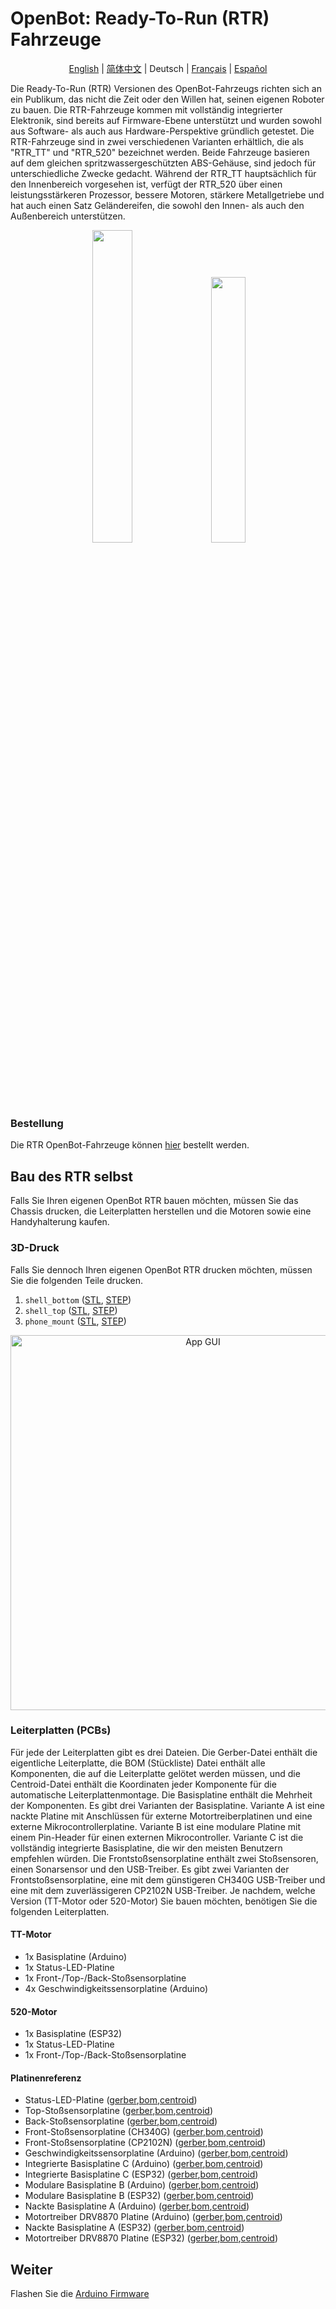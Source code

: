 # OpenBot: Ready-To-Run (RTR) Fahrzeuge

<p align="center">
  <a href="README.md">English</a> |
  <a href="README.zh-CN.md">简体中文</a> |
  <span>Deutsch</span> |
  <a href="README.fr-FR.md">Français</a> |
  <a href="README.es-ES.md">Español</a>
</p>

Die Ready-To-Run (RTR) Versionen des OpenBot-Fahrzeugs richten sich an ein Publikum, das nicht die Zeit oder den Willen hat, seinen eigenen Roboter zu bauen. Die RTR-Fahrzeuge kommen mit vollständig integrierter Elektronik, sind bereits auf Firmware-Ebene unterstützt und wurden sowohl aus Software- als auch aus Hardware-Perspektive gründlich getestet. Die RTR-Fahrzeuge sind in zwei verschiedenen Varianten erhältlich, die als "RTR_TT" und "RTR_520" bezeichnet werden. Beide Fahrzeuge basieren auf dem gleichen spritzwassergeschützten ABS-Gehäuse, sind jedoch für unterschiedliche Zwecke gedacht. Während der RTR_TT hauptsächlich für den Innenbereich vorgesehen ist, verfügt der RTR_520 über einen leistungsstärkeren Prozessor, bessere Motoren, stärkere Metallgetriebe und hat auch einen Satz Geländereifen, die sowohl den Innen- als auch den Außenbereich unterstützen.
<p align="center">
  <a> <img src="/docs/images/RTR_TT.jpg" width="35.8%" /> &nbsp
  </a>
  <a> <img src="/docs/images/RTR_520.jpg" width="33%" />
  </a>
</p>

### Bestellung

Die RTR OpenBot-Fahrzeuge können [hier](http://www.openbot.info/) bestellt werden.

## Bau des RTR selbst

Falls Sie Ihren eigenen OpenBot RTR bauen möchten, müssen Sie das Chassis drucken, die Leiterplatten herstellen und die Motoren sowie eine Handyhalterung kaufen.

### 3D-Druck

Falls Sie dennoch Ihren eigenen OpenBot RTR drucken möchten, müssen Sie die folgenden Teile drucken.

1) ```shell_bottom``` ([STL](cad/rtr_bottom.stl), [STEP](cad/rtr_bottom.step))
2) ```shell_top``` ([STL](cad/rtr_top.stl), [STEP](cad/rtr_top.step)) 
3) ```phone_mount``` ([STL](cad/rtr_mount.stl), [STEP](cad/rtr_mount.step))

<p align="center">
  <img src="../../docs/images/rtr_tt_assembly.gif" width="600" alt="App GUI"/>
</p>

### Leiterplatten (PCBs)

Für jede der Leiterplatten gibt es drei Dateien. Die Gerber-Datei enthält die eigentliche Leiterplatte, die BOM (Stückliste) Datei enthält alle Komponenten, die auf die Leiterplatte gelötet werden müssen, und die Centroid-Datei enthält die Koordinaten jeder Komponente für die automatische Leiterplattenmontage. Die Basisplatine enthält die Mehrheit der Komponenten. Es gibt drei Varianten der Basisplatine. Variante A ist eine nackte Platine mit Anschlüssen für externe Motortreiberplatinen und eine externe Mikrocontrollerplatine. Variante B ist eine modulare Platine mit einem Pin-Header für einen externen Mikrocontroller. Variante C ist die vollständig integrierte Basisplatine, die wir den meisten Benutzern empfehlen würden. Die Frontstoßsensorplatine enthält zwei Stoßsensoren, einen Sonarsensor und den USB-Treiber. Es gibt zwei Varianten der Frontstoßsensorplatine, eine mit dem günstigeren CH340G USB-Treiber und eine mit dem zuverlässigeren CP2102N USB-Treiber. Je nachdem, welche Version (TT-Motor oder 520-Motor) Sie bauen möchten, benötigen Sie die folgenden Leiterplatten.

#### TT-Motor

- 1x Basisplatine (Arduino)
- 1x Status-LED-Platine
- 1x Front-/Top-/Back-Stoßsensorplatine
- 4x Geschwindigkeitssensorplatine (Arduino)

#### 520-Motor

- 1x Basisplatine (ESP32)
- 1x Status-LED-Platine
- 1x Front-/Top-/Back-Stoßsensorplatine

#### Platinenreferenz

- Status-LED-Platine ([gerber](https://github.com/isl-org/OpenBot/blob/thias15/rtr/body/rtr/pcb/Gerber_Status_LED_Board_V1.zip),[bom](https://github.com/isl-org/OpenBot/blob/thias15/rtr/body/rtr/pcb/BOM_Status_LED_Board_V1.csv),[centroid](https://github.com/isl-org/OpenBot/blob/thias15/rtr/body/rtr/pcb/PickAndPlace_Status_LED_Board_V1.csv))
- Top-Stoßsensorplatine ([gerber](https://github.com/isl-org/OpenBot/blob/thias15/rtr/body/rtr/pcb/Gerber_BumpSensorTop_V1.zip),[bom](https://github.com/isl-org/OpenBot/blob/thias15/rtr/body/rtr/pcb/BOM_BumpSensorTop_V1.csv),[centroid](https://github.com/isl-org/OpenBot/blob/thias15/rtr/body/rtr/pcb/PickAndPlace_BumpSensorTop_V1.csv))
- Back-Stoßsensorplatine ([gerber](https://github.com/isl-org/OpenBot/blob/thias15/rtr/body/rtr/pcb/Gerber_BumpSensorBack_V1.zip),[bom](https://github.com/isl-org/OpenBot/blob/thias15/rtr/body/rtr/pcb/BOM_BumpSensorBack_V1.csv),[centroid](https://github.com/isl-org/OpenBot/blob/thias15/rtr/body/rtr/pcb/PickAndPlace_BumpSensorBack_V1.csv))
- Front-Stoßsensorplatine (CH340G) ([gerber](https://github.com/isl-org/OpenBot/blob/thias15/rtr/body/rtr/pcb/Gerber_SensorBoardFront_CH340G_V1.zip),[bom](https://github.com/isl-org/OpenBot/blob/thias15/rtr/body/rtr/pcb/BOM_SensorBoardFront_CH340G_V1.csv),[centroid](https://github.com/isl-org/OpenBot/blob/thias15/rtr/body/rtr/pcb/PickAndPlace_SensorBoardFront_CH340G_V1.csv))
- Front-Stoßsensorplatine (CP2102N) ([gerber](https://github.com/isl-org/OpenBot/blob/thias15/rtr/body/rtr/pcb/Gerber_SensorBoardFront_CP2102N_V1.zip),[bom](https://github.com/isl-org/OpenBot/blob/thias15/rtr/body/rtr/pcb/BOM_SensorBoardFront_CP2102N_V1.csv),[centroid](https://github.com/isl-org/OpenBot/blob/thias15/rtr/body/rtr/pcb/PickAndPlace_SensorBoardFront_CP2102N_V1.csv))
- Geschwindigkeitssensorplatine (Arduino) ([gerber](https://github.com/isl-org/OpenBot/blob/thias15/rtr/body/rtr/pcb/Gerber_SpeedSensor_Arduino_V1.zip),[bom](https://github.com/isl-org/OpenBot/blob/thias15/rtr/body/rtr/pcb/BOM_SpeedSensor_Arduino_V1.csv),[centroid](https://github.com/isl-org/OpenBot/blob/thias15/rtr/body/rtr/pcb/PickAndPlace_SpeedSensor_Arduino_V1.csv))
- Integrierte Basisplatine C (Arduino) ([gerber](https://github.com/isl-org/OpenBot/blob/thias15/rtr/body/rtr/pcb/Gerber_BaseBoard_Arduino_V1C.zip),[bom](https://github.com/isl-org/OpenBot/blob/thias15/rtr/body/rtr/pcb/BOM_BaseBoard_Arduino_V1C.csv),[centroid](https://github.com/isl-org/OpenBot/blob/thias15/rtr/body/rtr/pcb/PickAndPlace_BaseBoard_Arduino_V1C.csv))
- Integrierte Basisplatine C (ESP32) ([gerber](https://github.com/isl-org/OpenBot/blob/thias15/rtr/body/rtr/pcb/Gerber_BaseBoard_ESP32_V1C.zip),[bom](https://github.com/isl-org/OpenBot/blob/thias15/rtr/body/rtr/pcb/BOM_BaseBoard_ESP32_V1C.csv),[centroid](https://github.com/isl-org/OpenBot/blob/thias15/rtr/body/rtr/pcb/PickAndPlace_BaseBoard_ESP32_V1C.csv))
- Modulare Basisplatine B (Arduino) ([gerber](https://github.com/isl-org/OpenBot/blob/thias15/rtr/body/rtr/pcb/Gerber_BaseBoard_Arduino_V1B.zip),[bom](https://github.com/isl-org/OpenBot/blob/thias15/rtr/body/rtr/pcb/BOM_BaseBoard_Arduino_V1B.csv),[centroid](https://github.com/isl-org/OpenBot/blob/thias15/rtr/body/rtr/pcb/PickAndPlace_BaseBoard_Arduino_V1B.csv))
- Modulare Basisplatine B (ESP32) ([gerber](https://github.com/isl-org/OpenBot/blob/thias15/rtr/body/rtr/pcb/Gerber_BaseBoard_ESP32_V1B.zip),[bom](https://github.com/isl-org/OpenBot/blob/thias15/rtr/body/rtr/pcb/BOM_BaseBoard_ESP32_V1B.csv),[centroid](https://github.com/isl-org/OpenBot/blob/thias15/rtr/body/rtr/pcb/PickAndPlace_BaseBoard_ESP32_V1B.csv))
- Nackte Basisplatine A (Arduino) ([gerber](https://github.com/isl-org/OpenBot/blob/thias15/rtr/body/rtr/pcb/Gerber_BaseBoard_Arduino_V1A.zip),[bom](https://github.com/isl-org/OpenBot/blob/thias15/rtr/body/rtr/pcb/BOM_BaseBoard_Arduino_V1A.csv),[centroid](https://github.com/isl-org/OpenBot/blob/thias15/rtr/body/rtr/pcb/PickAndPlace_BaseBoard_Arduino_V1A.csv))
- Motortreiber DRV8870 Platine (Arduino) ([gerber](https://github.com/isl-org/OpenBot/blob/thias15/rtr/body/rtr/pcb/Gerber_MotorBoard_Arduino_V1_DRV8870.zip),[bom](https://github.com/isl-org/OpenBot/blob/thias15/rtr/body/rtr/pcb/BOM_MotorBoard_Arduino_V1_DRV8870.csv),[centroid](https://github.com/isl-org/OpenBot/blob/thias15/rtr/body/rtr/pcb/PickAndPlace_MotorBoard_Arduino_V1_DRV8870.csv))
- Nackte Basisplatine A (ESP32) ([gerber](https://github.com/isl-org/OpenBot/blob/thias15/rtr/body/rtr/pcb/Gerber_BaseBoard_ESP32_V1A.zip),[bom](https://github.com/isl-org/OpenBot/blob/thias15/rtr/body/rtr/pcb/BOM_BaseBoard_ESP32_V1A.csv),[centroid](https://github.com/isl-org/OpenBot/blob/thias15/rtr/body/rtr/pcb/PickAndPlace_BaseBoard_ESP32_V1A.csv))
- Motortreiber DRV8870 Platine (ESP32) ([gerber](https://github.com/isl-org/OpenBot/blob/thias15/rtr/body/rtr/pcb/Gerber_MotorBoard_ESP32_V1_DRV8870.zip),[bom](https://github.com/isl-org/OpenBot/blob/thias15/rtr/body/rtr/pcb/BOM_MotorBoard_ESP32_V1_DRV8870.csv),[centroid](https://github.com/isl-org/OpenBot/blob/thias15/rtr/body/rtr/pcb/PickAndPlace_MotorBoard_ESP32_V1_DRV8870.csv))

## Weiter

Flashen Sie die [Arduino Firmware](../../firmware/README.md)